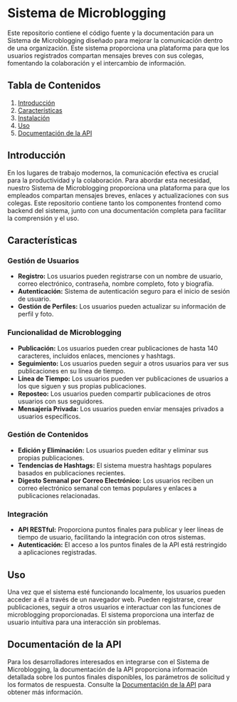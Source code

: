 # Sistema de Microblogging

Este repositorio contiene el código fuente y la documentación para un Sistema de Microblogging diseñado para mejorar la comunicación dentro de una organización. Este sistema proporciona una plataforma para que los usuarios registrados compartan mensajes breves con sus colegas, fomentando la colaboración y el intercambio de información.

## Tabla de Contenidos

1. [Introducción](#introducción)
2. [Características](#características)
3. [Instalación](#instalación)
4. [Uso](#uso)
5. [Documentación de la API](#documentación-de-la-api)

## Introducción

En los lugares de trabajo modernos, la comunicación efectiva es crucial para la productividad y la colaboración. Para abordar esta necesidad, nuestro Sistema de Microblogging proporciona una plataforma para que los empleados compartan mensajes breves, enlaces y actualizaciones con sus colegas. Este repositorio contiene tanto los componentes frontend como backend del sistema, junto con una documentación completa para facilitar la comprensión y el uso.

## Características

### Gestión de Usuarios
- **Registro:** Los usuarios pueden registrarse con un nombre de usuario, correo electrónico, contraseña, nombre completo, foto y biografía.
- **Autenticación:** Sistema de autenticación seguro para el inicio de sesión de usuario.
- **Gestión de Perfiles:** Los usuarios pueden actualizar su información de perfil y foto.

### Funcionalidad de Microblogging
- **Publicación:** Los usuarios pueden crear publicaciones de hasta 140 caracteres, incluidos enlaces, menciones y hashtags.
- **Seguimiento:** Los usuarios pueden seguir a otros usuarios para ver sus publicaciones en su línea de tiempo.
- **Línea de Tiempo:** Los usuarios pueden ver publicaciones de usuarios a los que siguen y sus propias publicaciones.
- **Reposteo:** Los usuarios pueden compartir publicaciones de otros usuarios con sus seguidores.
- **Mensajería Privada:** Los usuarios pueden enviar mensajes privados a usuarios específicos.

### Gestión de Contenidos
- **Edición y Eliminación:** Los usuarios pueden editar y eliminar sus propias publicaciones.
- **Tendencias de Hashtags:** El sistema muestra hashtags populares basados en publicaciones recientes.
- **Digesto Semanal por Correo Electrónico:** Los usuarios reciben un correo electrónico semanal con temas populares y enlaces a publicaciones relacionadas.

### Integración
- **API RESTful:** Proporciona puntos finales para publicar y leer líneas de tiempo de usuario, facilitando la integración con otros sistemas.
- **Autenticación:** El acceso a los puntos finales de la API está restringido a aplicaciones registradas.


## Uso

Una vez que el sistema esté funcionando localmente, los usuarios pueden acceder a él a través de un navegador web. Pueden registrarse, crear publicaciones, seguir a otros usuarios e interactuar con las funciones de microblogging proporcionadas. El sistema proporciona una interfaz de usuario intuitiva para una interacción sin problemas.

## Documentación de la API

Para los desarrolladores interesados en integrarse con el Sistema de Microblogging, la documentación de la API proporciona información detallada sobre los puntos finales disponibles, los parámetros de solicitud y los formatos de respuesta. Consulte la [Documentación de la API](/api-docs) para obtener más información.
